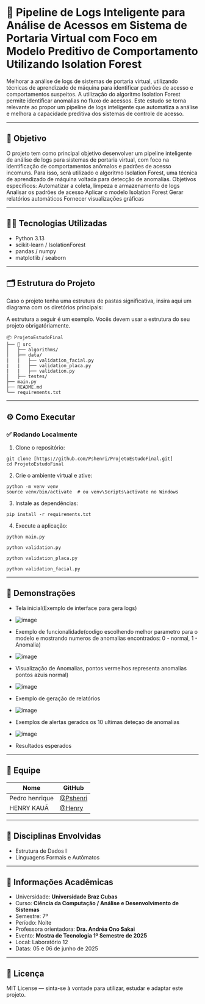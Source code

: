 # 🚀 Pipeline de Logs Inteligente para Análise de Acessos em Sistema de Portaria Virtual com Foco em Modelo Preditivo de Comportamento Utilizando Isolation Forest

Melhorar a análise de logs de sistemas de portaria virtual, utilizando técnicas de aprendizado de máquina para identificar padrões de acesso e comportamentos suspeitos.
A utilização do algoritmo Isolation Forest permite identificar anomalias no fluxo de acessos.
Este estudo se torna relevante ao propor um pipeline de logs inteligente que automatiza a análise e melhora a capacidade preditiva dos sistemas de controle de acesso.

---

## 🎯 Objetivo

O projeto tem como principal objetivo desenvolver um pipeline inteligente de análise de logs para sistemas de portaria virtual, com foco na identificação de comportamentos anômalos e padrões de acesso incomuns. Para isso, será utilizado o algoritmo Isolation Forest, uma técnica de aprendizado de máquina voltada para detecção de anomalias.
Objetivos específicos:
Automatizar a coleta, limpeza e armazenamento de logs
Analisar os padrões de acesso
Aplicar o modelo Isolation Forest
Gerar relatórios automáticos
Fornecer visualizações gráficas

---

## 👨‍💻 Tecnologias Utilizadas

- Python 3.13
- scikit-learn / IsolationForest
- pandas / numpy
- matplotlib / seaborn

---

## 🗂️ Estrutura do Projeto

Caso o projeto tenha uma estrutura de pastas significativa, insira aqui um diagrama com os diretórios principais:

A estrutura a seguir é um exemplo. Vocês devem usar a estrutura do seu projeto obrigatóriamente. 
```
📦 ProjetoEstudoFinal
├── 📁 src
│   ├── algorithms/
│   ├── data/
|   |   ├── validation_facial.py
|   |   ├── validation_placa.py
|   |   ├── validation.py
│   ├── testes/
├── main.py
├── README.md
└── requirements.txt
```

---

## ⚙️ Como Executar

### ✅ Rodando Localmente

1. Clone o repositório:

```
git clone [https://github.com/Pshenri/ProjetoEstudoFinal.git]
cd ProjetoEstudoFinal
```

2. Crie o ambiente virtual e ative:

```
python -m venv venv
source venv/bin/activate  # ou venv\Scripts\activate no Windows
```

3. Instale as dependências:

```
pip install -r requirements.txt
```

4. Execute a aplicação:

```
python main.py

python validation.py

python validation_placa.py

python validation_facial.py
```

---

## 📸 Demonstrações

- Tela inicial(Exemplo de interface para gera logs)
- ![image](https://github.com/user-attachments/assets/ef00778a-26bb-4b03-8d96-eae7e11d080b)

- Exemplo de funcionalidade(codigo escolhendo melhor parametro para o modelo e mostrando numeros de anomalias encontrados: 0 - normal, 1 - Anomalia)
- ![image](https://github.com/user-attachments/assets/1e9fa6ec-2d30-4cf2-8220-cb5eadc23295)

- Visualização de Anomalias, pontos vermelhos representa anomalias pontos azuis normal)
- ![image](https://github.com/user-attachments/assets/643158ed-804c-461d-937c-a140aa0373cc)

- Exemplo de geração de relatórios
- ![image](https://github.com/user-attachments/assets/cee24e9c-3645-4439-8ea4-ebd796d2c20f)

- Exemplos de alertas gerados os 10 ultimas deteçao de anomalias
- ![image](https://github.com/user-attachments/assets/08a844a9-aa39-482e-8810-2480d05a4476)

- Resultados esperados

---

## 👥 Equipe

| Nome | GitHub |
|------|--------|
| Pedro henrique | [@Pshenri](https://github.com/Pshenri) |
| HENRY KAUÃ | [@Henry](https://github.com/henry) |

---

## 🧠 Disciplinas Envolvidas

- Estrutura de Dados I
- Linguagens Formais e Autômatos

---

## 🏫 Informações Acadêmicas

- Universidade: **Universidade Braz Cubas**
- Curso: **Ciência da Computação / Análise e Desenvolvimento de Sistemas**
- Semestre: 7º
- Período: Noite
- Professora orientadora: **Dra. Andréa Ono Sakai**
- Evento: **Mostra de Tecnologia 1º Semestre de 2025**
- Local: Laboratório 12
- Datas: 05 e 06 de junho de 2025

---

## 📄 Licença

MIT License — sinta-se à vontade para utilizar, estudar e adaptar este projeto.
